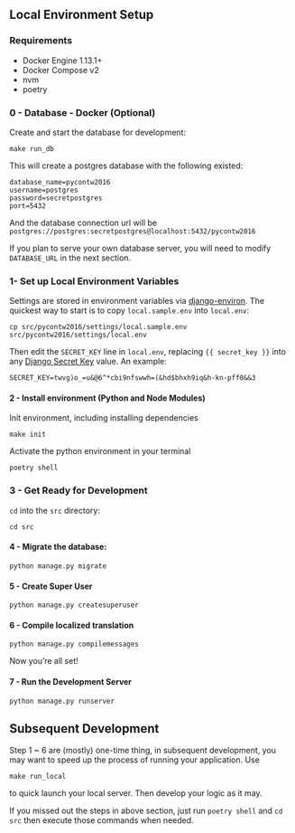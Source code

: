 ## Local Environment Setup

### Requirements
- Docker Engine 1.13.1+
- Docker Compose v2
- nvm
- poetry

### 0 - Database - Docker (Optional)
Create and start the database for development:

    make run_db

This will create a postgres database with the following existed:
```
database_name=pycontw2016
username=postgres
password=secretpostgres
port=5432
```
And the database connection url will be `postgres://postgres:secretpostgres@localhost:5432/pycontw2016`

If you plan to serve your own database server, you will need to modify `DATABASE_URL` in the next section.

### 1- Set up Local Environment Variables

Settings are stored in environment variables via [django-environ](http://django-environ.readthedocs.org/en/latest/). The quickest way to start is to copy `local.sample.env` into `local.env`:

    cp src/pycontw2016/settings/local.sample.env src/pycontw2016/settings/local.env

Then edit the `SECRET_KEY` line in `local.env`, replacing `{{ secret_key }}` into any [Django Secret Key](http://www.miniwebtool.com/django-secret-key-generator/) value. An example:

    SECRET_KEY=twvg)o_=u&@6^*cbi9nfswwh=(&hd$bhxh9iq&h-kn-pff0&&3


#### 2 - Install environment (Python and Node Modules)
Init environment, including installing dependencies

    make init

Activate the python environment in your terminal

    poetry shell

### 3 - Get Ready for Development

`cd` into the `src` directory:

    cd src

#### 4 - Migrate the database:

    python manage.py migrate

#### 5 - Create Super User

    python manage.py createsuperuser

#### 6 - Compile localized translation

    python manage.py compilemessages

Now you’re all set!

#### 7 - Run the Development Server

    python manage.py runserver

## Subsequent Development

Step 1 ~ 6 are (mostly) one-time thing, in subsequent development, you may want to
speed up the process of running your application. Use

    make run_local

to quick launch your local server. Then develop your logic as it may.

If you missed out the steps in above section, just run `poetry shell` and `cd src` then execute those commands when needed.
